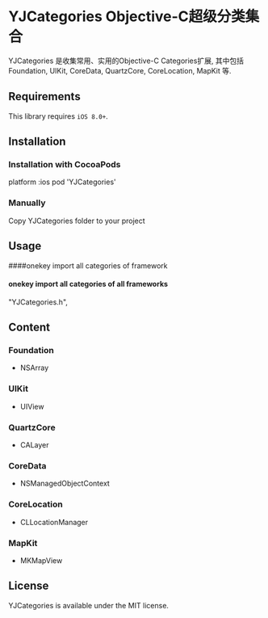 YJCategories Objective-C超级分类集合
================

YJCategories 是收集常用、实用的Objective-C Categories扩展, 其中包括 Foundation, UIKit, CoreData, QuartzCore, CoreLocation, MapKit 等.

## Requirements
This library requires `iOS 8.0+`.

## Installation

### Installation with CocoaPods

platform :ios
pod 'YJCategories'

### Manually

Copy YJCategories folder to your project

## Usage

####onekey import all categories of framework
 
#### onekey import all categories of all frameworks

"YJCategories.h",

## Content
### Foundation
* NSArray

### UIKit
* UIView

### QuartzCore
* CALayer

### CoreData
* NSManagedObjectContext

### CoreLocation
* CLLocationManager

### MapKit
* MKMapView

## License

YJCategories is available under the MIT license.

